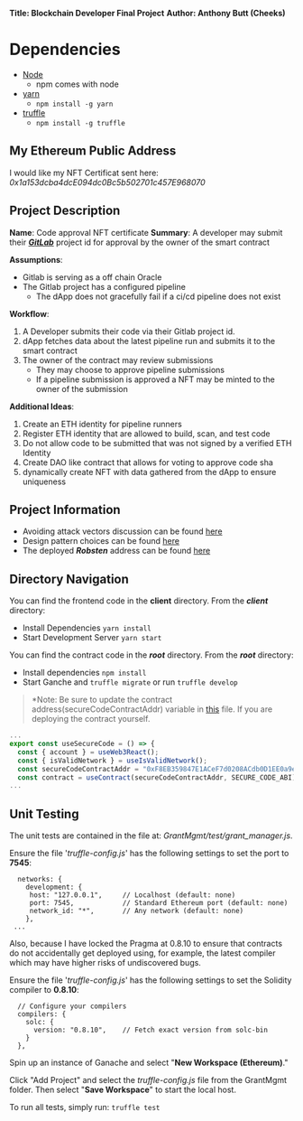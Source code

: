**Title: Blockchain Developer Final Project**
**Author: Anthony Butt (Cheeks)**

# Dependencies
- [Node](https://nodejs.org/en/download/)
  - npm comes with node
- [yarn](https://classic.yarnpkg.com/lang/en/docs/install/#debian-stable)
  - `npm install -g yarn`
- [truffle](https://www.trufflesuite.com/docs/truffle/getting-started/installation)
  - `npm install -g truffle`
## My Ethereum Public Address
I would like my NFT Certificat sent here: *0x1a153dcba4dcE094dc0Bc5b502701c457E968070*

## Project Description
**Name**: Code approval NFT certificate
**Summary**: A developer may submit their [***GitLab***](https://gitlab.com) project id for approval by the owner of the smart contract

**Assumptions**:
 - Gitlab is serving as a off chain Oracle
 - The Gitlab project has a configured pipeline
   - The dApp does not gracefully fail if a ci/cd pipeline does not exist 

**Workflow**:
1. A Developer submits their code via their Gitlab project id.
1. dApp fetches data about the latest pipeline run and submits it to the smart contract
1. The owner of the contract may review submissions
   - They may choose to approve pipeline submissions
   - If a pipeline submission is approved a NFT may be minted to the owner of the submission  

**Additional Ideas**:
1. Create an ETH identity for pipeline runners
1. Register ETH identity that are allowed to build, scan, and test code
1. Do not allow code to be submitted that was not signed by a verified ETH Identity
1. Create DAO like contract that allows for voting to approve code sha
1. dynamically create NFT with data gathered from the dApp to ensure uniqueness

## Project Information
- Avoiding attack vectors discussion can be found [here](common-attack-vectors.md)
- Design pattern choices can be found [here](design-patterns.md)
- The deployed ***Robsten*** address can be found [here](deployed_address.txt)

## Directory Navigation
You can find the frontend code in the **client** directory.
From the ***client*** directory:
- Install Dependencies `yarn install`
- Start Development Server `yarn start`

You can find the contract code in the ***root*** directory.
From the ***root*** directory:
- Install dependencies `npm install`
- Start Ganche and `truffle migrate` or run `truffle develop`

>*Note: Be sure to update the contract address(secureCodeContractAddr) variable in [this](client/src/hooks/useSecureCode.js) file. If you are deploying the contract yourself.
```javascript
...
export const useSecureCode = () => {
  const { account } = useWeb3React();
  const { isValidNetwork } = useIsValidNetwork();
  const secureCodeContractAddr = "0xF8EB359847E1ACeF7d0208ACdb0D1EE0a9eD3B82";
  const contract = useContract(secureCodeContractAddr, SECURE_CODE_ABI);
...
```
## Unit Testing

The unit tests are contained in the file at: *GrantMgmt/test/grant_manager.js*.

Ensure the file '*truffle-config.js*' has the following settings to set the port to **7545**:

```
  networks: {
    development: {
     host: "127.0.0.1",     // Localhost (default: none)
     port: 7545,            // Standard Ethereum port (default: none)
     network_id: "*",       // Any network (default: none)
    },
 ...
```

Also, because I have locked the Pragma at 0.8.10 to ensure that contracts do not accidentally get deployed using, for example, the latest compiler which may have higher risks of undiscovered bugs.

Ensure the file '*truffle-config.js*' has the following settings to set the Solidity compiler to **0.8.10**:

```
  // Configure your compilers
  compilers: {
    solc: {
      version: "0.8.10",    // Fetch exact version from solc-bin 
    }
  },
```

Spin up an instance of Ganache and select "**New Workspace (Ethereum)**."

Click "Add Project" and select the *truffle-config.js* file from the GrantMgmt folder. Then select "**Save Workspace**" to start the local host.

To run all tests, simply run: `truffle test`
